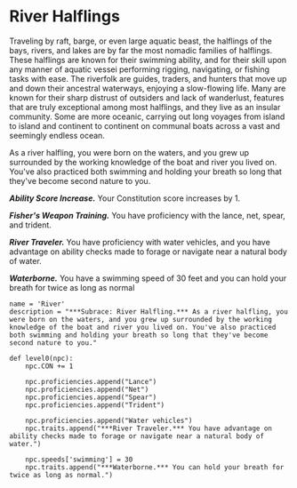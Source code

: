 # River Halflings
Traveling by raft, barge, or even large aquatic beast, the halflings of the bays, rivers, and lakes are by far the most nomadic families of halflings. These halflings are known for their swimming ability, and for their skill upon any manner of aquatic vessei performing rigging, navigating, or fishing tasks with ease. The riverfolk are guides, traders, and hunters that move up and down their ancestral waterways, enjoying a slow-flowing life. Many are known for their sharp distrust of outsiders and lack of wanderlust, features that are truly exceptional among most halflings, and they live as an insular community. Some are more oceanic, carrying out long voyages from island to island and continent to continent on communal boats across a vast and seemingly endless ocean.

As a river halfling, you were born on the waters, and you grew up surrounded by the working knowledge of the boat and river you lived on. You've also practiced both swimming and holding your breath so long that they've become second nature to you.

***Ability Score Increase.*** Your Constitution score increases by 1.

***Fisher's Weapon Training.*** You have proficiency with the lance, net, spear, and trident.

***River Traveler.*** You have proficiency with water vehicles, and you have advantage on ability checks made to forage or navigate near a natural body of water.

***Waterborne.*** You have a swimming speed of 30 feet and you can hold your breath for twice as long as normal

```
name = 'River'
description = "***Subrace: River Halfling.*** As a river halfling, you were born on the waters, and you grew up surrounded by the working knowledge of the boat and river you lived on. You've also practiced both swimming and holding your breath so long that they've become second nature to you."

def level0(npc):
    npc.CON += 1
    
    npc.proficiencies.append("Lance")
    npc.proficiencies.append("Net")
    npc.proficiencies.append("Spear")
    npc.proficiencies.append("Trident")

    npc.proficiencies.append("Water vehicles")
    npc.traits.append("***River Traveler.*** You have advantage on ability checks made to forage or navigate near a natural body of water.")

    npc.speeds['swimming'] = 30
    npc.traits.append("***Waterborne.*** You can hold your breath for twice as long as normal.")
```
